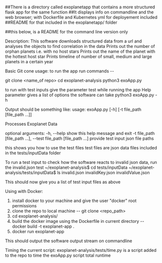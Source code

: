 ##There is a directory called exoplanetapp that contains a more structured flask app for the same function
##It displays info on commandline and the web browser; with Dockerfile and Kubernetes yml for deployement included
##README for that included in the exoplanetapp/ folder

##this below, is a README for the command line version only

Description:
This software downloads structured data from a url and analyses the objects to find correlation in the data
Prints out the number of orphan planets i.e. with no host stars
Prints out the name of the planet with the hottest host star
Prints timeline of number of small, medium and large planets in a certain year


Basic Git cone usage:
to run the app run commands --

git clone <name_of repo>
cd exoplanet-analysis
python3 exoApp.py

to run with test inputs give the parameter test while running the app
Help parameter gives a list of options the software can take
python3 exoApp.py -h

Output should be something like:
usage: exoApp.py [-h] [-t file_path [file_path ...]]

Processes Exoplanet Data

optional arguments:
  -h, --help            show this help message and exit
  -t file_path [file_path ...], --test file_path [file_path ...]
                        provide test input json file paths


this shows you how to use the test files
test files are json data files included in the tests/inputData folder

To run a test input to check how the software reacts to invalid json data, run the invalid.json test
~/exoplanet-analysis$ cd tests/inputData
~/exoplanet-analysis/tests/inputData$ ls
invalid.json  invalidKey.json  invalidValue.json

This should now give you a list of test input files as above

Using with Docker:

1. install docker to your machine and give the user "docker" root permissions
2. clone the repo to local machine -- git clone <repo_path>
3. cd exoplanet-analysis/
4. build the docker image using the Dockerfile in current directory -- docker build -t exoplanet-app .
5. docker run exoplanet-app

This should output the software output stream on commandline


Timing the current script:
exoplanet-analysis/tests/time.py is a script added to the repo to time the exoApp.py script total runtime 
